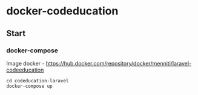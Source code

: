 # docker-codeducation

## Start

### docker-compose

Image docker - https://hub.docker.com/repository/docker/menniti/laravel-codeeducation

```
cd codeducation-laravel
docker-compose up

```
